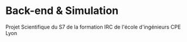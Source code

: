 Back-end & Simulation
===

Projet Scientifique du S7 de la formation IRC de l'école d'ingénieurs CPE Lyon